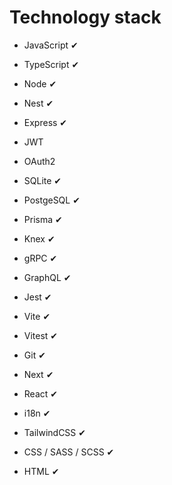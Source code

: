 # Technology stack

- JavaScript	✔
- TypeScript ✔

- Node	✔
-	Nest ✔
- Express ✔

- JWT
- OAuth2

- SQLite ✔
- PostgeSQL	✔
- Prisma ✔
- Knex ✔

- gRPC ✔
- GraphQL ✔

- Jest	✔
- Vite	✔
- Vitest ✔

- Git		✔
- Next	✔
- React ✔
- i18n ✔
- TailwindCSS	✔
- CSS / SASS / SCSS	✔
- HTML	✔
